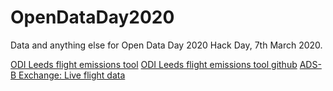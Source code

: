 # OpenDataDay2020
Data and anything else for Open Data Day 2020 Hack Day, 7th March 2020.

[ODI Leeds flight emissions tool](https://odileeds.org/projects/flight-emissions/)
[ODI Leeds flight emissions tool github](https://github.com/odileeds/flight-data)
[ADS-B Exchange: Live flight data](https://www.adsbexchange.com/)

